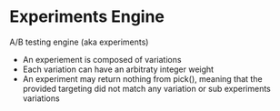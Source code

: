 # Experiments Engine

A/B testing engine (aka experiments)

- An experiement is composed of variations
- Each variation can have an arbitraty integer weight
- An experiment may return nothing from pick(), meaning that the provided targeting did not match any variation or sub experiments variations
